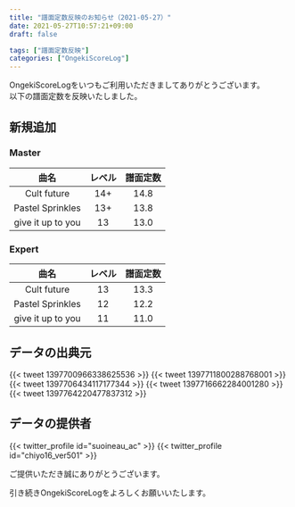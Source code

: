 ```yaml
---
title: "譜面定数反映のお知らせ（2021-05-27）"
date: 2021-05-27T10:57:21+09:00
draft: false

tags: ["譜面定数反映"]
categories: ["OngekiScoreLog"]
---
```


OngekiScoreLogをいつもご利用いただきましてありがとうございます。  
以下の譜面定数を反映いたしました。

<!--more-->

## 新規追加

### Master

| 曲名 | レベル | 譜面定数 |
|:-:|:-:|:-:|
| Cult future | 14+ | 14.8 |
| Pastel Sprinkles | 13+ | 13.8 |
| give it up to you | 13 | 13.0 |

### Expert

| 曲名 | レベル | 譜面定数 |
|:-:|:-:|:-:|
| Cult future | 13 | 13.3 |
| Pastel Sprinkles | 12 | 12.2 |
| give it up to you | 11 | 11.0 |

## データの出典元

{{< tweet 1397700966338625536 >}}
{{< tweet 1397711800288768001 >}}
{{< tweet 1397706434117177344 >}}
{{< tweet 1397716662284001280 >}}
{{< tweet 1397764220477837312 >}}

## データの提供者

{{< twitter_profile id="suoineau_ac" >}}
{{< twitter_profile id="chiyo16_ver501" >}}

<!-- （順不同　敬称略） -->
ご提供いただき誠にありがとうございます。

引き続きOngekiScoreLogをよろしくお願いいたします。
